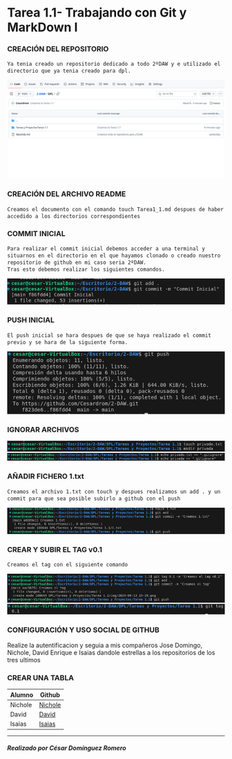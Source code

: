 # Tarea 1.1- Trabajando con Git y MarkDown I

### CREACIÓN DEL REPOSITORIO 

    Ya tenia creado un repositorio dedicado a todo 2ºDAW y e utilizado el directorio que ya tenia creado para dpl.

<img src="https://github.com/Cesardrom/2-DAW/blob/52b6dbe3d809d7cb72ec0e146e96ee539740b6d2/DPL/Tareas%20y%20Proyectos/Tarea%201.1/img/2024-09-13_15-11.png">

### CREACIÓN DEL ARCHIVO README 

    Creamos el documento con el comando touch Tarea1_1.md despues de haber accedido a los directorios correspondientes

### COMMIT INICIAL 

    Para realizar el commit inicial debemos acceder a una terminal y situarnos en el directorio en el que hayamos clonado o creado nuestro repositorio de github en mi caso seria 2ºDAW.
    Tras esto debemos realizar los siguientes comandos.

<img src="https://github.com/Cesardrom/2-DAW/blob/52b6dbe3d809d7cb72ec0e146e96ee539740b6d2/DPL/Tareas%20y%20Proyectos/Tarea%201.1/img/2024-09-13_15-21.png">

### PUSH INICIAL 

    El push inicial se hara despues de que se haya realizado el commit previo y se hara de la siguiente forma.

<img src="https://github.com/Cesardrom/2-DAW/blob/52b6dbe3d809d7cb72ec0e146e96ee539740b6d2/DPL/Tareas%20y%20Proyectos/Tarea%201.1/img/2024-09-13_15-22.png">

### IGNORAR ARCHIVOS 

<img src="https://github.com/Cesardrom/2-DAW/blob/52b6dbe3d809d7cb72ec0e146e96ee539740b6d2/DPL/Tareas%20y%20Proyectos/Tarea%201.1/img/2024-09-13_15-26.png">

<img src="https://github.com/Cesardrom/2-DAW/blob/52b6dbe3d809d7cb72ec0e146e96ee539740b6d2/DPL/Tareas%20y%20Proyectos/Tarea%201.1/img/2024-09-13_15-26_1.png">

### AÑADIR FICHERO 1.txt 

    Creamos el archivo 1.txt con touch y despues realizamos un add . y un commit para que sea posible subirlo a github con el push

<img src="https://github.com/Cesardrom/2-DAW/blob/52b6dbe3d809d7cb72ec0e146e96ee539740b6d2/DPL/Tareas%20y%20Proyectos/Tarea%201.1/img/2024-09-13_15-29.png">

### CREAR Y SUBIR EL TAG v0.1 

    Creamos el tag con el siguiente comando 

<img src="https://github.com/Cesardrom/2-DAW/blob/587eac8bc6b37074e8df5d4acdbfdb90dac2af9a/DPL/Tareas%20y%20Proyectos/Tarea%201.1/img/2024-09-13_15-37.png">

<img src="https://github.com/Cesardrom/2-DAW/blob/587eac8bc6b37074e8df5d4acdbfdb90dac2af9a/DPL/Tareas%20y%20Proyectos/Tarea%201.1/img/2024-09-13_15-34.png">

### CONFIGURACIÓN Y USO SOCIAL DE  GITHUB 

   Realize la autentificacion y seguia a mis compañeros Jose Domingo, Nichole, David Enrique e Isaias dandole estrellas a los repositorios de los tres ultimos

### CREAR UNA TABLA 

| Alumno | Github |
|----------|----------|
| Nichole   |  [Nichole](https://github.com/nicholelouis)  |
|  David | [David](https://github.com/DavidRiccio)  |
| Isaias   | [Isaias](https://github.com/IsaiasTolP) |

---

##### Realizado por César Domínguez Romero